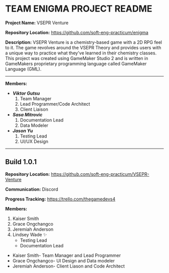 # TEAM ENIGMA PROJECT README

**Project Name:** VSEPR Venture

**Repository Location:** https://github.com/soft-eng-practicum/enigma

**Description:** VSEPR Venture is a chemistry-based game with a 2D RPG feel to it. The game revolves around the VSEPR Theory and provides users with a unique way to practice what they've learned in their chemistry classes. 
This project was created using GameMaker Studio 2 and is written in GameMakers proprietary programming language called GameMaker Language (GML).

***

**Members:**
* ***Viktor Gutsu***
  1. Team Manager
  2. Lead Programmer/Code Architect
  3. Client Liaison
* ***Sasa Mitrovic***
  1. Documentation Lead
  2. Data Modeler
* ***Jason Yu***
  1. Testing Lead
  2. UI/UX Design
  

***  
  
## Build 1.0.1

**Repository Location:** https://github.com/soft-eng-practicum/VSEPR-Venture

**Communication:** Discord

**Progress Tracking:** https://trello.com/thegamedevs4

**Members:**

1. Kaiser Smith
2. Grace Ongchangco
3. Jeremiah Anderson
4. Lindsey Wade :sparkles:
	* Testing Lead
	* Documentation Lead

- Kaiser Smith- Team Manager and Lead Programmer
- Grace Ongchangco- UI Design and Data modeler
- Jeremiah Anderson- Client Liason and Code Architect

